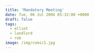 ```yaml
---
title: 'Mandatory Meeting'
date: Tue, 06 Jul 2004 03:32:00 +0000
draft: false
tags:
  - elliot
  - landlord
  - rob
image: /img/comic1.jpg
---
```


